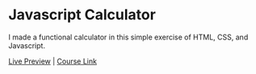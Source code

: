 # Javascript Calculator

I made a functional calculator in this simple exercise of HTML, CSS, and Javascript. 

[Live Preview](https://jaehayi.com/calculator/) | [Course Link](https://www.theodinproject.com/lessons/foundations-calculator) 
